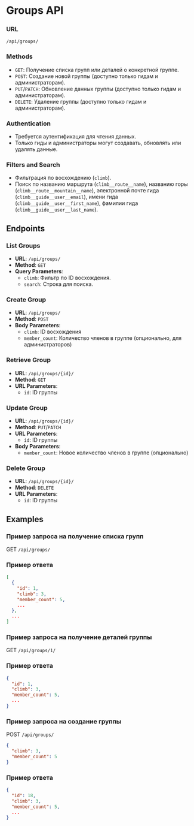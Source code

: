 # Groups API

### URL

`/api/groups/`

### Methods

- `GET`: Получение списка групп или деталей о конкретной группе.
- `POST`: Создание новой группы (доступно только гидам и администраторам).
- `PUT`/`PATCH`: Обновление данных группы (доступно только гидам и администраторам).
- `DELETE`: Удаление группы (доступно только гидам и администраторам).

### Authentication

- Требуется аутентификация для чтения данных.
- Только гиды и администраторы могут создавать, обновлять или удалять данные.

### Filters and Search

- Фильтрация по восхождению (`climb`).
- Поиск по названию маршрута (`climb__route__name`), названию горы (`climb__route__mountain__name`), электронной почте
  гида (`climb__guide__user__email`), имени гида (`climb__guide__user__first_name`), фамилии
  гида (`climb__guide__user__last_name`).

## Endpoints

### List Groups

- **URL**: `/api/groups/`
- **Method**: `GET`
- **Query Parameters**:
    - `climb`: Фильтр по ID восхождения.
    - `search`: Строка для поиска.

### Create Group

- **URL**: `/api/groups/`
- **Method**: `POST`
- **Body Parameters**:
    - `climb`: ID восхождения
    - `member_count`: Количество членов в группе (опционально, для администраторов)

### Retrieve Group

- **URL**: `/api/groups/{id}/`
- **Method**: `GET`
- **URL Parameters**:
    - `id`: ID группы

### Update Group

- **URL**: `/api/groups/{id}/`
- **Method**: `PUT`/`PATCH`
- **URL Parameters**:
    - `id`: ID группы
- **Body Parameters**:
    - `member_count`: Новое количество членов в группе (опционально)

### Delete Group

- **URL**: `/api/groups/{id}/`
- **Method**: `DELETE`
- **URL Parameters**:
    - `id`: ID группы

## Examples

### Пример запроса на получение списка групп

GET `/api/groups/`

### Пример ответа

```json
[
  {
    "id": 1,
    "climb": 3,
    "member_count": 5,
    ...
  },
  ...
]
```

### Пример запроса на получение деталей группы

GET `/api/groups/1/`

### Пример ответа

```json
{
  "id": 1,
  "climb": 3,
  "member_count": 5,
  ...
}
```

### Пример запроса на создание группы

POST `/api/groups/`

```json
{
  "climb": 3,
  "member_count": 5
}
```

### Пример ответа

```json
{
  "id": 18,
  "climb": 3,
  "member_count": 5,
  ...
}
```